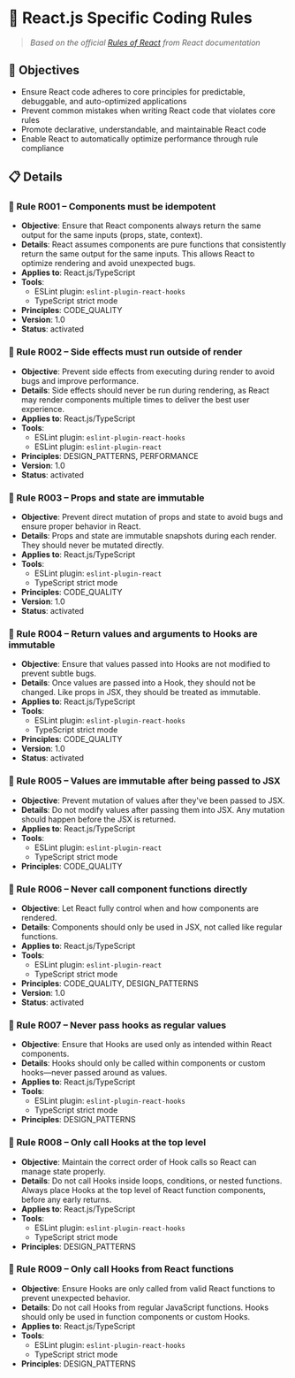 # 📘 React.js Specific Coding Rules

> _Based on the official [Rules of React](https://react.dev/reference/rules) from React documentation_

## 🎯 Objectives
- Ensure React code adheres to core principles for predictable, debuggable, and auto-optimized applications
- Prevent common mistakes when writing React code that violates core rules
- Promote declarative, understandable, and maintainable React code
- Enable React to automatically optimize performance through rule compliance

## 📋 Details

### 📘 Rule R001 – Components must be idempotent
- **Objective**: Ensure that React components always return the same output for the same inputs (props, state, context).
- **Details**: React assumes components are pure functions that consistently return the same output for the same inputs. This allows React to optimize rendering and avoid unexpected bugs.
- **Applies to**: React.js/TypeScript
- **Tools**:
    - ESLint plugin: `eslint-plugin-react-hooks`
    - TypeScript strict mode
- **Principles**: CODE_QUALITY
- **Version**: 1.0
- **Status**: activated

### 📘 Rule R002 – Side effects must run outside of render
- **Objective**: Prevent side effects from executing during render to avoid bugs and improve performance.
- **Details**: Side effects should never be run during rendering, as React may render components multiple times to deliver the best user experience.
- **Applies to**: React.js/TypeScript
- **Tools**:
    - ESLint plugin: `eslint-plugin-react-hooks`
    - ESLint plugin: `eslint-plugin-react`
- **Principles**: DESIGN_PATTERNS, PERFORMANCE
- **Version**: 1.0
- **Status**: activated

### 📘 Rule R003 – Props and state are immutable
- **Objective**: Prevent direct mutation of props and state to avoid bugs and ensure proper behavior in React.
- **Details**: Props and state are immutable snapshots during each render. They should never be mutated directly.
- **Applies to**: React.js/TypeScript
- **Tools**:
    - ESLint plugin: `eslint-plugin-react`
    - TypeScript strict mode
- **Principles**: CODE_QUALITY
- **Version**: 1.0
- **Status**: activated

### 📘 Rule R004 – Return values and arguments to Hooks are immutable
- **Objective**: Ensure that values passed into Hooks are not modified to prevent subtle bugs.
- **Details**: Once values are passed into a Hook, they should not be changed. Like props in JSX, they should be treated as immutable.
- **Applies to**: React.js/TypeScript
- **Tools**:
    - ESLint plugin: `eslint-plugin-react-hooks`
    - TypeScript strict mode
- **Principles**: CODE_QUALITY
- **Version**: 1.0
- **Status**: activated

### 📘 Rule R005 – Values are immutable after being passed to JSX
- **Objective**: Prevent mutation of values after they've been passed to JSX.
- **Details**: Do not modify values after passing them into JSX. Any mutation should happen before the JSX is returned.
- **Applies to**: React.js/TypeScript
- **Tools**:
    - ESLint plugin: `eslint-plugin-react`
    - TypeScript strict mode
- **Principles**: CODE_QUALITY

### 📘 Rule R006 – Never call component functions directly
- **Objective**: Let React fully control when and how components are rendered.
- **Details**: Components should only be used in JSX, not called like regular functions.
- **Applies to**: React.js/TypeScript
- **Tools**:
    - ESLint plugin: `eslint-plugin-react`
    - TypeScript strict mode
- **Principles**: CODE_QUALITY, DESIGN_PATTERNS
- **Version**: 1.0
- **Status**: activated

### 📘 Rule R007 – Never pass hooks as regular values
- **Objective**: Ensure that Hooks are used only as intended within React components.
- **Details**: Hooks should only be called within components or custom hooks—never passed around as values.
- **Applies to**: React.js/TypeScript
- **Tools**:
    - ESLint plugin: `eslint-plugin-react-hooks`
    - TypeScript strict mode
- **Principles**: DESIGN_PATTERNS

### 📘 Rule R008 – Only call Hooks at the top level
- **Objective**: Maintain the correct order of Hook calls so React can manage state properly.
- **Details**: Do not call Hooks inside loops, conditions, or nested functions. Always place Hooks at the top level of React function components, before any early returns.
- **Applies to**: React.js/TypeScript
- **Tools**:
    - ESLint plugin: `eslint-plugin-react-hooks`
    - TypeScript strict mode
- **Principles**: DESIGN_PATTERNS

### 📘 Rule R009 – Only call Hooks from React functions
- **Objective**: Ensure Hooks are only called from valid React functions to prevent unexpected behavior.
- **Details**: Do not call Hooks from regular JavaScript functions. Hooks should only be used in function components or custom Hooks.
- **Applies to**: React.js/TypeScript
- **Tools**:
    - ESLint plugin: `eslint-plugin-react-hooks`
    - TypeScript strict mode
- **Principles**: DESIGN_PATTERNS
